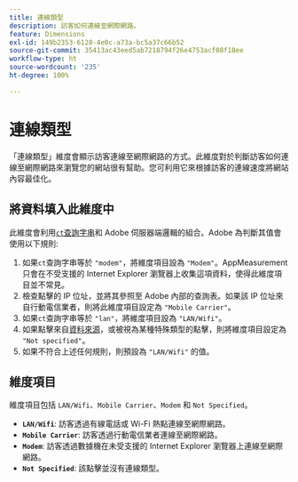 ```yaml
---
title: 連線類型
description: 訪客如何連線至網際網路。
feature: Dimensions
exl-id: 149b2353-6128-4e0c-a73a-bc5a37c66b52
source-git-commit: 35413ac43eed5ab7218794f26e4753acf08f18ee
workflow-type: ht
source-wordcount: '235'
ht-degree: 100%

---
```


# 連線類型

「連線類型」維度會顯示訪客連線至網際網路的方式。此維度對於判斷訪客如何連線至網際網路來瀏覽您的網站很有幫助。您可利用它來根據訪客的連線速度將網站內容最佳化。

## 將資料填入此維度中

此維度會利用[`ct`查詢字串](/help/implement/validate/query-parameters.md)和 Adobe 伺服器端邏輯的組合。Adobe 為判斷其值會使用以下規則:

1. 如果`ct`查詢字串等於 `"modem"`，將維度項目設為 `"Modem"`。AppMeasurement 只會在不受支援的 Internet Explorer 瀏覽器上收集這項資料，使得此維度項目並不常見。
1. 檢查點擊的 IP 位址，並將其參照至 Adobe 內部的查詢表。如果該 IP 位址來自行動電信業者，則將此維度項目設定為 `"Mobile Carrier"`。
1. 如果`ct`查詢字串等於 `"lan"`，將維度項目設為 `"LAN/Wifi"`。
1. 如果點擊來自[資料來源](/help/import/c-data-sources/datasrc-home.md)，或被視為某種特殊類型的點擊，則將維度項目設定為 `"Not specified"`。
1. 如果不符合上述任何規則，則預設為 `"LAN/Wifi"` 的值。

## 維度項目

維度項目包括 `LAN/Wifi`、`Mobile Carrier`、`Modem` 和 `Not Specified`。

* **`LAN/Wifi`**: 訪客透過有線電話或 Wi-Fi 熱點連線至網際網路。
* **`Mobile Carrier`**: 訪客透過行動電信業者連線至網際網路。
* **`Modem`**: 訪客透過數據機在未受支援的 Internet Explorer 瀏覽器上連線至網際網路。
* **`Not Specified`**: 該點擊並沒有連線類型。
